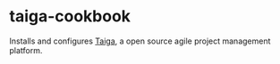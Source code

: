# taiga-cookbook
Installs and configures [Taiga][1], a open source agile project
management platform.

[1]: http://taiga.io
